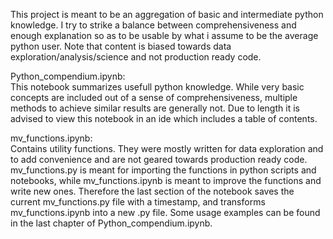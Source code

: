 This project is meant to be an aggregation of basic and intermediate python knowledge. I try to strike a balance between comprehensiveness and enough explanation so as to be usable by what i assume to be the average python user. Note that content is biased towards data exploration/analysis/science and not production ready code. 


Python_compendium.ipynb:  
This notebook summarizes usefull python knowledge. While very basic concepts are included out of a sense of comprehensiveness, multiple methods to achieve similar results are generally not. Due to length it is advised to view this notebook in an ide which includes a table of contents.

mv_functions.ipynb:  
Contains utility functions. They were mostly written for data exploration and to add convenience and are not geared towards production ready code.
mv_functions.py is meant for importing the functions in python scripts and notebooks, while mv_functions.ipynb is meant to improve the functions and write new ones.
Therefore the last section of the notebook saves the current mv_functions.py file with a timestamp, and transforms mv_functions.ipynb into a new .py file.
Some usage examples can be found in the last chapter of Python_compendium.ipynb.
